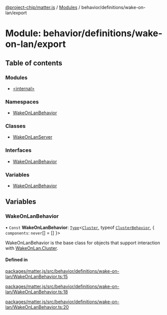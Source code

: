 [@project-chip/matter.js](../README.md) / [Modules](../modules.md) / behavior/definitions/wake-on-lan/export

# Module: behavior/definitions/wake-on-lan/export

## Table of contents

### Modules

- [\<internal\>](behavior_definitions_wake_on_lan_export._internal_.md)

### Namespaces

- [WakeOnLanBehavior](behavior_definitions_wake_on_lan_export.WakeOnLanBehavior.md)

### Classes

- [WakeOnLanServer](../classes/behavior_definitions_wake_on_lan_export.WakeOnLanServer.md)

### Interfaces

- [WakeOnLanBehavior](../interfaces/behavior_definitions_wake_on_lan_export.WakeOnLanBehavior-1.md)

### Variables

- [WakeOnLanBehavior](behavior_definitions_wake_on_lan_export.md#wakeonlanbehavior)

## Variables

### WakeOnLanBehavior

• `Const` **WakeOnLanBehavior**: [`Type`](../interfaces/behavior_cluster_export.ClusterBehavior.Type.md)\<[`Cluster`](../interfaces/cluster_export.WakeOnLan.Cluster.md), typeof [`ClusterBehavior`](behavior_cluster_export.ClusterBehavior.md), \{ `components`: `never`[] = [] }\>

WakeOnLanBehavior is the base class for objects that support interaction with [WakeOnLan.Cluster](cluster_export.WakeOnLan.md#cluster).

#### Defined in

[packages/matter.js/src/behavior/definitions/wake-on-lan/WakeOnLanBehavior.ts:15](https://github.com/project-chip/matter.js/blob/5f71eedebdb9fa54338bde320c311bb359b7455d/packages/matter.js/src/behavior/definitions/wake-on-lan/WakeOnLanBehavior.ts#L15)

[packages/matter.js/src/behavior/definitions/wake-on-lan/WakeOnLanBehavior.ts:18](https://github.com/project-chip/matter.js/blob/5f71eedebdb9fa54338bde320c311bb359b7455d/packages/matter.js/src/behavior/definitions/wake-on-lan/WakeOnLanBehavior.ts#L18)

[packages/matter.js/src/behavior/definitions/wake-on-lan/WakeOnLanBehavior.ts:20](https://github.com/project-chip/matter.js/blob/5f71eedebdb9fa54338bde320c311bb359b7455d/packages/matter.js/src/behavior/definitions/wake-on-lan/WakeOnLanBehavior.ts#L20)
